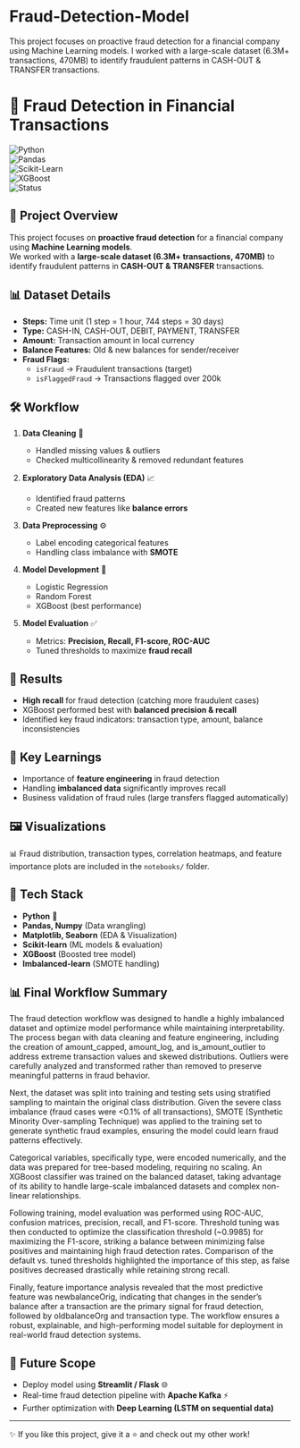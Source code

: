 # Fraud-Detection-Model
This project focuses on proactive fraud detection for a financial company using Machine Learning models.  I worked with a large-scale dataset (6.3M+ transactions, 470MB) to identify fraudulent patterns in CASH-OUT &amp; TRANSFER transactions.  


# 🚨 Fraud Detection in Financial Transactions  

![Python](https://img.shields.io/badge/Python-3.8%2B-blue?logo=python)  
![Pandas](https://img.shields.io/badge/Pandas-Data%20Analysis-yellow?logo=pandas)  
![Scikit-Learn](https://img.shields.io/badge/ScikitLearn-ML-orange?logo=scikit-learn)  
![XGBoost](https://img.shields.io/badge/XGBoost-Model-green)  
![Status](https://img.shields.io/badge/Status-Completed-success)  

## 📌 Project Overview  
This project focuses on **proactive fraud detection** for a financial company using **Machine Learning models**.  
We worked with a **large-scale dataset (6.3M+ transactions, 470MB)** to identify fraudulent patterns in **CASH-OUT & TRANSFER** transactions.  

## 📊 Dataset Details  
- **Steps:** Time unit (1 step = 1 hour, 744 steps = 30 days)  
- **Type:** CASH-IN, CASH-OUT, DEBIT, PAYMENT, TRANSFER  
- **Amount:** Transaction amount in local currency  
- **Balance Features:** Old & new balances for sender/receiver  
- **Fraud Flags:**  
  - `isFraud` → Fraudulent transactions (target)  
  - `isFlaggedFraud` → Transactions flagged over 200k  


## 🛠️ Workflow  
1. **Data Cleaning** 🧹  
   - Handled missing values & outliers  
   - Checked multicollinearity & removed redundant features  

2. **Exploratory Data Analysis (EDA)** 📈  
   - Identified fraud patterns  
   - Created new features like **balance errors**  

3. **Data Preprocessing** ⚙️  
   - Label encoding categorical features  
   - Handling class imbalance with **SMOTE**  

4. **Model Development** 🤖  
   - Logistic Regression  
   - Random Forest  
   - XGBoost (best performance)  

5. **Model Evaluation** ✅  
   - Metrics: **Precision, Recall, F1-score, ROC-AUC**  
   - Tuned thresholds to maximize **fraud recall**  

## 🚀 Results  
- **High recall** for fraud detection (catching more fraudulent cases)  
- XGBoost performed best with **balanced precision & recall**  
- Identified key fraud indicators: transaction type, amount, balance inconsistencies  

## 🔑 Key Learnings  
- Importance of **feature engineering** in fraud detection  
- Handling **imbalanced data** significantly improves recall  
- Business validation of fraud rules (large transfers flagged automatically)  

## 🖼️ Visualizations  
📊 Fraud distribution, transaction types, correlation heatmaps, and feature importance plots are included in the `notebooks/` folder.  

## 🧰 Tech Stack  
- **Python** 🐍  
- **Pandas, Numpy** (Data wrangling)  
- **Matplotlib, Seaborn** (EDA & Visualization)  
- **Scikit-learn** (ML models & evaluation)  
- **XGBoost** (Boosted tree model)  
- **Imbalanced-learn** (SMOTE handling)  

## 📊 Final Workflow Summary

The fraud detection workflow was designed to handle a highly imbalanced dataset and optimize model performance while maintaining interpretability. The process began with data cleaning and feature engineering, including the creation of amount_capped, amount_log, and is_amount_outlier to address extreme transaction values and skewed distributions. Outliers were carefully analyzed and transformed rather than removed to preserve meaningful patterns in fraud behavior.

Next, the dataset was split into training and testing sets using stratified sampling to maintain the original class distribution. Given the severe class imbalance (fraud cases were <0.1% of all transactions), SMOTE (Synthetic Minority Over-sampling Technique) was applied to the training set to generate synthetic fraud examples, ensuring the model could learn fraud patterns effectively.

Categorical variables, specifically type, were encoded numerically, and the data was prepared for tree-based modeling, requiring no scaling. An XGBoost classifier was trained on the balanced dataset, taking advantage of its ability to handle large-scale imbalanced datasets and complex non-linear relationships.

Following training, model evaluation was performed using ROC-AUC, confusion matrices, precision, recall, and F1-score. Threshold tuning was then conducted to optimize the classification threshold (~0.9985) for maximizing the F1-score, striking a balance between minimizing false positives and maintaining high fraud detection rates. Comparison of the default vs. tuned thresholds highlighted the importance of this step, as false positives decreased drastically while retaining strong recall.

Finally, feature importance analysis revealed that the most predictive feature was newbalanceOrig, indicating that changes in the sender’s balance after a transaction are the primary signal for fraud detection, followed by oldbalanceOrg and transaction type. The workflow ensures a robust, explainable, and high-performing model suitable for deployment in real-world fraud detection systems.

## 📌 Future Scope  
- Deploy model using **Streamlit / Flask** 🌐  
- Real-time fraud detection pipeline with **Apache Kafka** ⚡  
- Further optimization with **Deep Learning (LSTM on sequential data)**  

---

✨ If you like this project, give it a ⭐ and check out my other work!  


